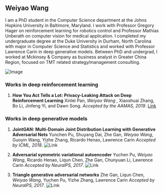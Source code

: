 ## Weiyao Wang

I am a PhD student in the Computer Science department at the Johns Hopkins University in Baltimore, Maryland. I work with Professor Gregory Hager on reinforcement learning for robotics control and Professor Mathias Unberath on computer vision for medical application. I completed my undergraduate degree at the Duke University in Durham, North Carolina with major in Computer Science and Statistics and worked with Professor Lawrence Carin in deep generative models.  Between PhD and undergrad, I worked at Mckinsey & Company as business analyst in Greater China Region, focused on TMT related strategy/management consulting. 

![Image](6.jpeg)

### Works in deep reinforcement learning

1. **How You Act Tells a Lot: Privacy-Leaking Attack on Deep Reinforcement Learning**
Xinlei Pan, _Weiyao Wang_ , Xiaoshuai Zhang, Bo Li, Jinfeng Yi, and Dawn Song.
_Accepted by the AAMAS, 2019_. [Link](arxiv.org/abs/1904.11082)

### Works in deep generative models 

1. **JointGAN: Multi-Domain Joint Distribution Learning with Generative Adversarial Nets**
Yunchen Pu, Shuyang Dai, Zhe Gan, _Weiyao Wang_, Guoyin Wang, Yizhe Zhang, Ricardo Henao, Lawrence Carin
_Accepted by ICML, 2018_. ![Link](arxiv.org/abs/1806.02978)

1. **Adversarial symmetric variational autoencoder**
Yuchen Pu, _Weiyao Wang_, Ricardo Henao, Liqun Chen, Zhe Gan, Chunyuan Li, Lawrence Carin
_Accepted by NeuralPS, 2017_. ![Link](papers.nips.cc/paper/7020-adversarial-symmetric-variational-autoencoder)

1. **Triangle generative adversarial networks**
Zhe Gan, Liqun Chen, _Weiyao Wang_, Yuchen Pu, Yizhe Zhang, Lawrence Carin
_Accepted by NeuralPS, 2017_. ![Link](papers.nips.cc/paper/7109-triangle-generative-adversarial-networks)





